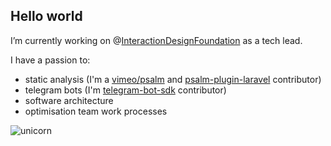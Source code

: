## Hello world

I’m currently working on @[InteractionDesignFoundation](https://github.com/InteractionDesignFoundation) as a tech lead.

I have a passion to:
 - static analysis (I'm a [vimeo/psalm](https://github.com/vimeo/psalm) and [psalm-plugin-laravel](https://github.com/psalm/psalm-plugin-laravel) contributor)
 - telegram bots (I'm [telegram-bot-sdk](https://github.com/telegram-bot-sdk/telegram-bot-sdk) contributor)
 - software architecture
 - optimisation team work processes

![unicorn](https://cdn.shopify.com/s/files/1/2297/6885/collections/plain_no_back_235x235@2x.png)
